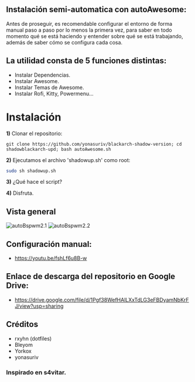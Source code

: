 ## Instalación semi-automatica con autoAwesome:
Antes de proseguir, es recomendable configurar el entorno de forma manual paso a paso por lo menos la primera vez, para saber en todo momento qué se está haciendo y entender sobre qué se está trabajando, además de saber cómo se configura cada cosa.

## La utilidad consta de 5 funciones distintas:
- Instalar Dependencias.
- Instalar Awesome.
- Instalar Temas de Awesome.
- Instalar Rofi, Kitty, Powermenu...

# Instalación

**1)** Clonar el repositorio:
```
git clone https://github.com/yonasuriv/blackarch-shadow-version; cd shadowblackarch-upd; bash autoAwesome.sh
```

**2)** Ejecutamos el archivo 'shadowup.sh' como root:
```bash
sudo sh shadowup.sh
```
**3)** ¿Qué hace el script?

**4)** Disfruta.
## Vista general
![autoBspwm2.1](https://i.imgur.com/u0Fzq0x.png)
![autoBspwm2.2](https://i.imgur.com/fSrPLw4.png)

## Configuración manual:
- https://youtu.be/fshLf6u8B-w

## Enlace de descarga del repositorio en Google Drive:
- https://drive.google.com/file/d/1Pgf38WefHAlLXxTdLG3eFBDyamNbKrFJ/view?usp=sharing

## Créditos
- rxyhn (dotfiles) 
- Bleyom
- Yorkox
- yonasuriv

### Inspirado en s4vitar.
